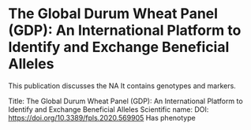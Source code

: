 # The Global Durum Wheat Panel (GDP): An International Platform to Identify and Exchange Beneficial Alleles

This publication discusses the NA
It contains  genotypes and  markers.

Title: The Global Durum Wheat Panel (GDP): An International Platform to Identify and Exchange Beneficial Alleles
Scientific name: 
DOI: https://doi.org/10.3389/fpls.2020.569905
Has phenotype 

